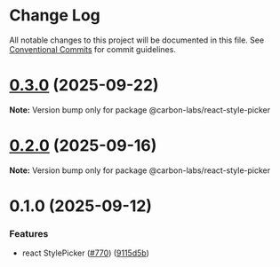 # Change Log

All notable changes to this project will be documented in this file.
See [Conventional Commits](https://conventionalcommits.org) for commit guidelines.

# [0.3.0](https://github.com/carbon-design-system/carbon-labs/compare/@carbon-labs/react-style-picker@0.2.0...@carbon-labs/react-style-picker@0.3.0) (2025-09-22)

**Note:** Version bump only for package @carbon-labs/react-style-picker





# [0.2.0](https://github.com/carbon-design-system/carbon-labs/compare/@carbon-labs/react-style-picker@0.1.0...@carbon-labs/react-style-picker@0.2.0) (2025-09-16)

**Note:** Version bump only for package @carbon-labs/react-style-picker





# 0.1.0 (2025-09-12)


### Features

* react StylePicker ([#770](https://github.com/carbon-design-system/carbon-labs/issues/770)) ([9115d5b](https://github.com/carbon-design-system/carbon-labs/commit/9115d5b27818171f85bab12983a7d771437e6485))
